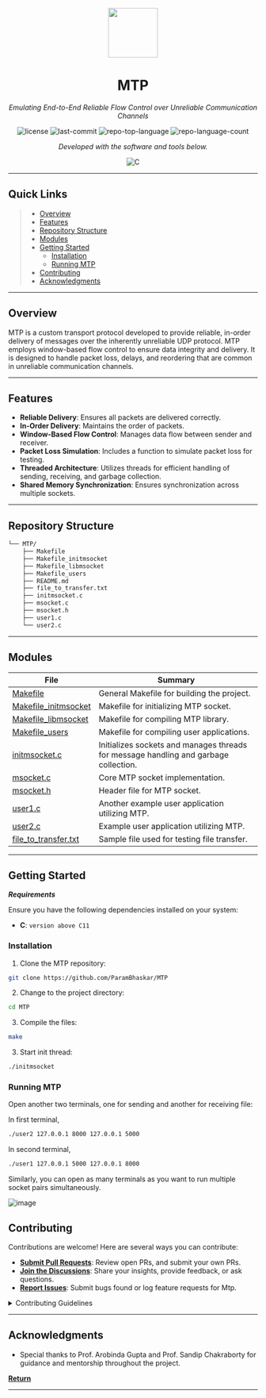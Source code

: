 <p align="center">
  <img src="https://cdn-icons-png.flaticon.com/512/6295/6295417.png" width="100" />
</p>
<p align="center">
    <h1 align="center">MTP</h1>
</p>
<p align="center">
    <em>Emulating End-to-End Reliable Flow Control over Unreliable Communication Channels</em>
</p>
<p align="center">
	<img src="https://img.shields.io/github/license/ParamBhaskar/MTP?style=flat&color=0080ff" alt="license">
	<img src="https://img.shields.io/github/last-commit/ParamBhaskar/MTP?style=flat&logo=git&logoColor=white&color=0080ff" alt="last-commit">
	<img src="https://img.shields.io/github/languages/top/ParamBhaskar/MTP?style=flat&color=0080ff" alt="repo-top-language">
	<img src="https://img.shields.io/github/languages/count/ParamBhaskar/MTP?style=flat&color=0080ff" alt="repo-language-count">
<p>
<p align="center">
		<em>Developed with the software and tools below.</em>
</p>
<p align="center">
	<img src="https://img.shields.io/badge/C-A8B9CC.svg?style=flat&logo=C&logoColor=black" alt="C">
</p>
<hr>

##  Quick Links

> - [ Overview](#overview)
> - [ Features](#features)
> - [ Repository Structure](#repository-structure)
> - [ Modules](#modules)
> - [ Getting Started](#getting-started)
>   - [ Installation](#installation)
>   - [ Running MTP](#running-MTP)
> - [ Contributing](#contributing)
> - [ Acknowledgments](#acknowledgments)

---

##  Overview


MTP is a custom transport protocol developed to provide reliable, in-order delivery of messages over the inherently unreliable UDP protocol. MTP employs window-based flow control to ensure data integrity and delivery. It is designed to handle packet loss, delays, and reordering that are common in unreliable communication channels.

---

## Features

- **Reliable Delivery**: Ensures all packets are delivered correctly.
- **In-Order Delivery**: Maintains the order of packets.
- **Window-Based Flow Control**: Manages data flow between sender and receiver.
- **Packet Loss Simulation**: Includes a function to simulate packet loss for testing.
- **Threaded Architecture**: Utilizes threads for efficient handling of sending, receiving, and garbage collection.
- **Shared Memory Synchronization**: Ensures synchronization across multiple sockets.

---

##  Repository Structure

```sh
└── MTP/
    ├── Makefile
    ├── Makefile_initmsocket
    ├── Makefile_libmsocket
    ├── Makefile_users
    ├── README.md
    ├── file_to_transfer.txt
    ├── initmsocket.c
    ├── msocket.c
    ├── msocket.h
    ├── user1.c
    └── user2.c
```

---

## Modules

| File                                                                                         | Summary                                          |
| -------------------------------------------------------------------------------------------- | ------------------------------------------------- |
| [Makefile](https://github.com/ParamBhaskar/MTP/blob/main/Makefile)                         | General Makefile for building the project.         |
| [Makefile_initmsocket](https://github.com/ParamBhaskar/MTP/blob/main/Makefile_initmsocket) | Makefile for initializing MTP socket.              |
| [Makefile_libmsocket](https://github.com/ParamBhaskar/MTP/blob/main/Makefile_libmsocket)   | Makefile for compiling MTP library.                |
| [Makefile_users](https://github.com/ParamBhaskar/MTP/blob/main/Makefile_users)             | Makefile for compiling user applications.          |
| [initmsocket.c](https://github.com/ParamBhaskar/MTP/blob/main/initmsocket.c)               | Initializes sockets and manages threads for message handling and garbage collection. |
| [msocket.c](https://github.com/ParamBhaskar/MTP/blob/main/msocket.c)                       | Core MTP socket implementation.                   |
| [msocket.h](https://github.com/ParamBhaskar/MTP/blob/main/msocket.h)                       | Header file for MTP socket.                       |
| [user1.c](https://github.com/ParamBhaskar/MTP/blob/main/user1.c)                           | Another example user application utilizing MTP.    |
| [user2.c](https://github.com/ParamBhaskar/MTP/blob/main/user2.c)                           | Example user application utilizing MTP.           |
| [file_to_transfer.txt](https://github.com/ParamBhaskar/MTP/blob/main/file_to_transfer.txt) | Sample file used for testing file transfer.        |


---

##  Getting Started

***Requirements***

Ensure you have the following dependencies installed on your system:

* **C**: `version above C11`

###  Installation

1. Clone the MTP repository:

```sh
git clone https://github.com/ParamBhaskar/MTP
```

2. Change to the project directory:

```sh
cd MTP
```

3. Compile the files:

```sh
make
```

3. Start init thread:

```sh
./initmsocket 
```

###  Running MTP

Open another two terminals, one for sending and another for receiving file:

In first terminal,

```sh
./user2 127.0.0.1 8000 127.0.0.1 5000
```

In second terminal,

```sh
./user1 127.0.0.1 5000 127.0.0.1 8000
```
Similarly, you can open as many terminals as you want to run multiple socket pairs simultaneously.

![image](https://github.com/ParamBhaskar/MTP/assets/108367037/d298a592-e43a-4d6e-a47e-ed2896beb164)

##  Contributing

Contributions are welcome! Here are several ways you can contribute:

- **[Submit Pull Requests](https://github.com/ParamBhaskar/MTP/blob/main/CONTRIBUTING.md)**: Review open PRs, and submit your own PRs.
- **[Join the Discussions](https://github.com/ParamBhaskar/MTP/discussions)**: Share your insights, provide feedback, or ask questions.
- **[Report Issues](https://github.com/ParamBhaskar/MTP/issues)**: Submit bugs found or log feature requests for Mtp.

<details closed>
    <summary>Contributing Guidelines</summary>

1. **Fork the Repository**: Start by forking the project repository to your GitHub account.
2. **Clone Locally**: Clone the forked repository to your local machine using a Git client.
   ```sh
   git clone https://github.com/ParamBhaskar/MTP
   ```
3. **Create a New Branch**: Always work on a new branch, giving it a descriptive name.
   ```sh
   git checkout -b new-feature-x
   ```
4. **Make Your Changes**: Develop and test your changes locally.
5. **Commit Your Changes**: Commit with a clear message describing your updates.
   ```sh
   git commit -m 'Implemented new feature x.'
   ```
6. **Push to GitHub**: Push the changes to your forked repository.
   ```sh
   git push origin new-feature-x
   ```
7. **Submit a Pull Request**: Create a PR against the original project repository. Clearly describe the changes and their motivations.

Once your PR is reviewed and approved, it will be merged into the main branch.

</details>

---

##  Acknowledgments

- Special thanks to Prof. Arobinda Gupta and Prof. Sandip Chakraborty for guidance and mentorship throughout the project.

[**Return**](#quick-links)

---
